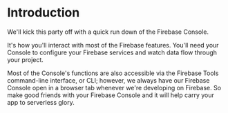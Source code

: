 # Introduction

We'll kick this party off with a quick run down of the Firebase Console.

It's how you'll interact with most of the Firebase features. You'll need your Console to configure your Firebase services and watch data flow through your project.

Most of the Console's functions are also accessible via the Firebase Tools command-line interface, or CLI; however, we always have our Firebase Console open in a browser tab whenever we're developing on Firebase. So make good friends with your Firebase Console and it will help carry your app to serverless glory.
